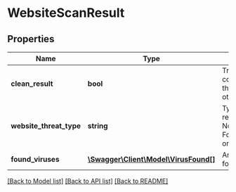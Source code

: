 # WebsiteScanResult

## Properties
Name | Type | Description | Notes
------------ | ------------- | ------------- | -------------
**clean_result** | **bool** | True if the scan contained no threats, false otherwise | [optional] 
**website_threat_type** | **string** | Type of threat returned; can be None, Malware, ForcedDownload or Phishing | [optional] 
**found_viruses** | [**\Swagger\Client\Model\VirusFound[]**](VirusFound.md) | Array of viruses found, if any | [optional] 

[[Back to Model list]](../README.md#documentation-for-models) [[Back to API list]](../README.md#documentation-for-api-endpoints) [[Back to README]](../README.md)


